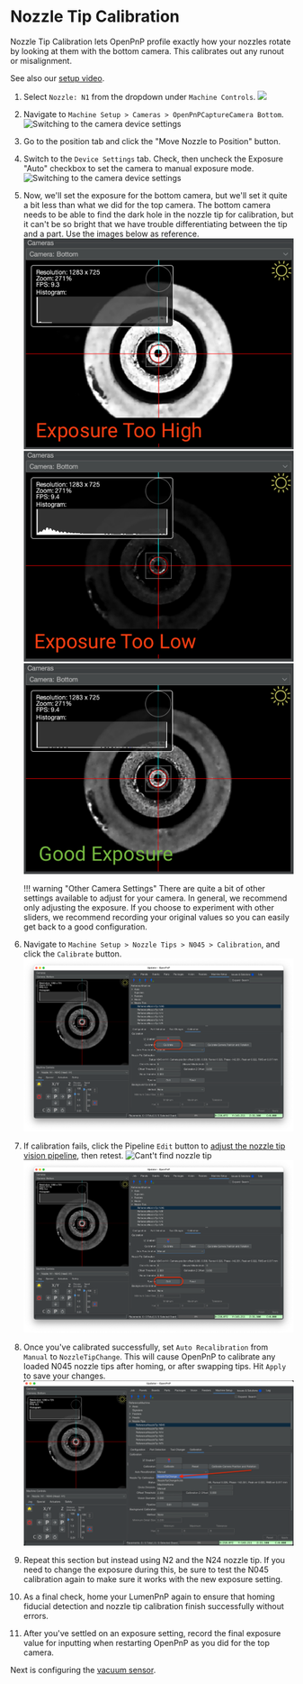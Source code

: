 # Nozzle Tip Calibration

Nozzle Tip Calibration lets OpenPnP profile exactly how your nozzles rotate by looking at them with the bottom camera. This calibrates out any runout or misalignment.

See also our [setup video](https://youtube.com/watch?v=CSnczX6VJ7M&si=EnSIkaIECMiOmarE&t=1875).

1. Select `Nozzle: N1` from the dropdown under `Machine Controls`.
   ![](../7-bottom-camera-position/images/select-n1-machine-control-bottom.png)

1. Navigate to `Machine Setup > Cameras > OpenPnPCaptureCamera Bottom`.
  ![Switching to the camera device settings](images/Bottom-camera-device-settings.png)

1. Go to the position tab and click the "Move Nozzle to Position" button.

1. Switch to the `Device Settings` tab. Check, then uncheck the Exposure "Auto" checkbox to set the camera to manual exposure mode.
  ![Switching to the camera device settings](images/Bottom-camera-device-settings.png)

1. Now, we'll set the exposure for the bottom camera, but we'll set it quite a bit less than what we did for the top camera. The bottom camera needs to be able to find the dark hole in the nozzle tip for calibration, but it can't be so bright that we have trouble differentiating between the tip and a part. Use the images below as reference.
  ![exposure too high](images/bottom-exp-high.png)
  ![exposure too low](images/bottom-exp-low.png)
  ![exposure correct](images/bottom-exp-good.png)

    !!! warning "Other Camera Settings"
        There are quite a bit of other settings available to adjust for your camera. In general, we recommend only adjusting the exposure. If you choose to experiment with other sliders, we recommend recording your original values so you can easily get back to a good configuration.

1. Navigate to `Machine Setup > Nozzle Tips > N045 > Calibration`, and click the `Calibrate` button.
  ![click the calibrate button for n045](images/n045-calibrate-button.png)

1. If calibration fails, click the Pipeline `Edit` button to [adjust the nozzle tip vision pipeline](../../vision-pipeline-adjustment/4-nozzle-calibration-pipeline.md), then retest.
![Cant't find nozzle tip](images/too-many-vision-redirects.png)
![click pipeline edit button](images/n045-edit-pipeline.png)

1. Once you've calibrated successfully, set `Auto Recalibration` from `Manual` to `NozzleTipChange`. This will cause OpenPnP to calibrate any loaded N045 nozzle tips after homing, or after swapping tips. Hit `Apply` to save your changes.
![setting nozzle tip recal from manual to nozzletipchange](images/n045-change-recal.png)

1. Repeat this section but instead using N2 and the N24 nozzle tip. If you need to change the exposure during this, be sure to test the N045 calibration again to make sure it works with the new exposure setting.

1. As a final check, home your LumenPnP again to ensure that homing fiducial detection and nozzle tip calibration finish successfully without errors.

1. After you've settled on an exposure setting, record the final exposure value for inputting when restarting OpenPnP as you did for the top camera.

Next is configuring the [vacuum sensor](../10-vacuum-sensor/index.md).
